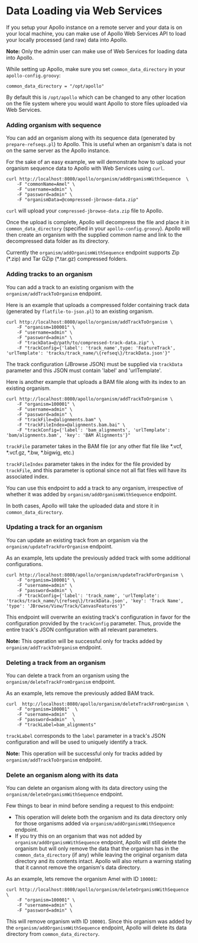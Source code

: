 # Data Loading via Web Services

If you setup your Apollo instance on a remote server and your data is on your local machine, you can make use of Apollo 
Web Services API to load your locally processed (and raw) data into Apollo.

**Note:** Only the admin user can make use of Web Services for loading data into Apollo.


While setting up Apollo, make sure you set `common_data_directory` in your `apollo-config.groovy`:

```
common_data_directory = "/opt/apollo"
```

By default this is `/opt/apollo` which can be changed to any other location on the file system where you would want 
Apollo to store files uploaded via Web Services.



### Adding organism with sequence

You can add an organism along with its sequence data (generated by `prepare-refseqs.pl`) to Apollo.
This is useful when an organism's data is not on the same server as the Apollo instance.

For the sake of an easy example, we will demonstrate how to upload your organism sequence data to Apollo with 
Web Services using `curl`.

```
curl http://localhost:8080/apollo/organism/addOrganismWithSequence  \
    -F "commonName=Amel" \
    -F "username=admin" \
    -F "password=admin" \
    -F "organismData=@compressed-jbrowse-data.zip"
```

`curl` will upload your `compressed-jbrowse-data.zip` file to Apollo.

Once the upload is complete, Apollo will decompress the file and place it in `common_data_directory` (specified in your `apollo-config.groovy`).
Apollo will then create an organism with the supplied common name and link to the decompressed data folder as its directory. 

Currently the `organism/addOrganismWithSequence` endpoint supports Zip (\*.zip) and Tar GZip (\*.tar.gz) compressed folders.



### Adding tracks to an organism

You can add a track to an existing organism with the `organism/addTrackToOrganism` endpoint.

Here is an example that uploads a compressed folder containing track data (generated by `flatfile-to-json.pl`) to an 
existing organism.

```
curl http://localhost:8080/apollo/organism/addTrackToOrganism \
    -F "organism=100001" \
    -F "username=admin" \
    -F "password=admin" \
    -F "trackData=@/path/to/compressed-track-data.zip" \
    -F "trackConfig={'label': 'track_name',type: 'FeatureTrack', 'urlTemplate': 'tracks/track_name/\{refseq\}/trackData.json'}"

```

The track configuration (JBrowse JSON) must be supplied via `trackData` parameter and this JSON must contain 'label'
and 'urlTemplate'.

Here is another example that uploads a BAM file along with its index to an existing organism.

```
curl http://localhost:8080/apollo/organism/addTrackToOrganism \
    -F "organism=100001" \
    -F "username=admin" \
    -F "password=admin" \
    -F "trackFile=@alignments.bam" \
    -F "trackFileIndex=@alignments.bam.bai" \
    -F "trackConfig={'label': 'bam_alignments', 'urlTemplate': 'bam/alignments.bam', 'key': 'BAM Alignments'}"

```

`trackFile` parameter takes in the BAM file (or any other flat file like *.vcf, *.vcf.gz, *.bw, *.bigwig, etc.)

`trackFileIndex` parameter takes in the index for the file provided by `trackFile`, and this parameter is optional since 
not all flat files will have its associated index.

You can use this endpoint to add a track to any organism, irrespective of whether it was added by `organism/addOrganismWithSequence` endpoint.

In both cases, Apollo will take the uploaded data and store it in `common_data_directory`. 


### Updating a track for an organism

You can update an existing track from an organism via the `organism/updateTrackForOrganism` endpoint.

As an example, lets update the previously added track with some additional configurations.

```
curl http://localhost:8080/apollo/organism/updateTrackForOrganism \
    -F "organism=100001" \
    -F "username=admin" \
    -F "password=admin" \
    -F "trackConfig={'label': 'track_name', 'urlTemplate': 'tracks/track_name/\{refseq\}/trackData.json', 'key': 'Track Name', 'type': 'JBrowse/View/Track/CanvasFeatures'}"    

```

This endpoint will overwrite an existing track's configuration in favor for the configuration provided by the `trackConfig` parameter.
Thus, provide the entire track's JSON configuration with all relevant parameters.


**Note:** This operation will be successful only for tracks added by `organism/addTrackToOrganism` endpoint.



### Deleting a track from an organism

You can delete a track from an organism using the `organism/deleteTrackFromOrganism` endpoint.

As an example, lets remove the previously added BAM track.

```
curl  http://localhost:8080/apollo/organism/deleteTrackFromOrganism \
    -F "organism=100001"  \
    -F "username=admin"  \
    -F "password=admin"  \
    -F "trackLabel=bam_alignments" 

```

`trackLabel` corresponds to the `label` parameter in a track's JSON configuration and will be used to uniquely identify a track.


**Note:** This operation will be successful only for tracks added by `organism/addTrackToOrganism` endpoint.



### Delete an organism along with its data

You can delete an organism along with its data directory using the `organism/deleteOrganismWithSequence` endpoint.

Few things to bear in mind before sending a request to this endpoint:
* This operation will delete both the organism and its data directory only for those organisms added via 
`organism/addOrganismWithSequence` endpoint.
* If you try this on an organism that was not added by `organism/addOrganismWithSequence` endpoint, Apollo will still 
delete the organism but will only remove the data that the organism has in the `common_data_directory` (if any) while 
leaving the original organism data directory and its contents intact. Apollo will also return a warning stating that it 
cannot remove the organism's data directory.

As an example, lets remove the organism Amel with ID `100001`:

```
curl http://localhost:8080/apollo/organism/deleteOrganismWithSequence  \
    -F "organism=100001" \
    -F "username=admin" \
    -F "password=admin" \

```

This will remove organism with ID `100001`. 
Since this organism was added by the `organism/addOrganismWithSequence` endpoint, Apollo will delete its data directory 
from `common_data_directory`. 

